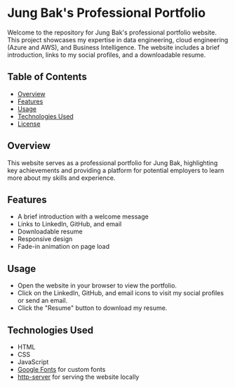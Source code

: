 # Jung Bak's Professional Portfolio

Welcome to the repository for Jung Bak's professional portfolio website. This project showcases my expertise in data engineering, cloud engineering (Azure and AWS), and Business Intelligence. The website includes a brief introduction, links to my social profiles, and a downloadable resume.

## Table of Contents

- [Overview](#overview)
- [Features](#features)
- [Usage](#usage)
- [Technologies Used](#technologies-used)
- [License](#license)

## Overview

This website serves as a professional portfolio for Jung Bak, highlighting key achievements and providing a platform for potential employers to learn more about my skills and experience.

## Features

- A brief introduction with a welcome message
- Links to LinkedIn, GitHub, and email
- Downloadable resume
- Responsive design
- Fade-in animation on page load

## Usage

- Open the website in your browser to view the portfolio.
- Click on the LinkedIn, GitHub, and email icons to visit my social profiles or send an email.
- Click the "Resume" button to download my resume.

## Technologies Used

- HTML
- CSS
- JavaScript
- [Google Fonts](https://fonts.google.com/) for custom fonts
- [http-server](https://www.npmjs.com/package/http-server) for serving the website locally
